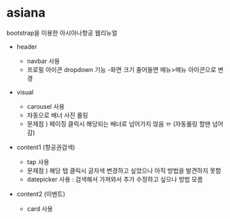 # asiana
bootstrap을 이용한 아시아나항공 웹리뉴얼 


- header
    - navbar 사용
    - 프로필 아이콘 dropdown 기능 
    -화면 크기 줄어들면 메뉴>메뉴 아이콘으로 변경

- visual
    - carousel 사용
    - 자동으로 배너 사진 롤링
  + 문제점 ) 페이징 클릭시 해당되는 배너로 넘어가지 않음 ㅠ (자동롤링 할땐 넘어감)


- content1 (항공권검색)
    - tap 사용 
   + 문제점 ) 해당 탭 클릭시 글자색 변경하고 싶었으나 아직 방법을 발견하지 못함
    - datepicker 사용  : 검색해서 가져와서 추가 수정하고 싶으나 방법 모름

- content2 (이벤트)
    - card 사용
